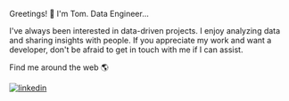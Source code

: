 Greetings! 👋 I'm Tom.
Data Engineer...

I've always been interested in data-driven projects. I enjoy analyzing data and sharing insights with people. If you appreciate my work and want a developer, don't be afraid to get in touch with me if I can assist.

Find me around the web 🌎

<a href="https://www.linkedin.com/in/tom-edison-081502208/" rel="nofollow">
<img src="https://camo.githubusercontent.com/9b31f9c64600c39802e1b98083695c0cfcfb3c5d88c737d0288ed3d95ed644ed/68747470733a2f2f696d672e736869656c64732e696f2f62616467652f6c696e6b6564696e2d3041363643323f7374796c653d666f722d7468652d6261646765266c6f676f3d6c696e6b6564696e266c6f676f436f6c6f723d7768697465" alt="linkedin" data-canonical-src="https://img.shields.io/badge/linkedin-0A66C2?style=for-the-badge&amp;logo=linkedin&amp;logoColor=white" style="max-width: 100%;">
</a>
